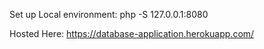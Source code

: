 Set up Local environment:
php -S 127.0.0.1:8080

Hosted Here: https://database-application.herokuapp.com/
